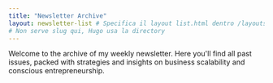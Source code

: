 ```yaml
---
title: "Newsletter Archive"
layout: newsletter-list # Specifica il layout list.html dentro /layouts/newsletter/
# Non serve slug qui, Hugo usa la directory
---
```


Welcome to the archive of my weekly newsletter. Here you'll find all past issues, packed with strategies and insights on business scalability and conscious entrepreneurship. 